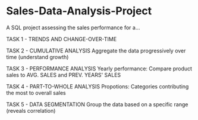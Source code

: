 # Sales-Data-Analysis-Project
A SQL project assessing the sales performance for a...

TASK 1 - TRENDS AND CHANGE-OVER-TIME

TASK 2 - CUMULATIVE ANALYSIS 
	Aggregate the data progressively over time (understand growth)

TASK 3 - PERFORMANCE ANALYSIS
	Yearly performance: Compare product sales to AVG. SALES and PREV. YEARS' SALES

TASK 4 - PART-TO-WHOLE ANALYSIS
	Propotions: Categories contributing the most to overall sales

TASK 5 - DATA SEGMENTATION
	Group the data based on a specific range (reveals correlation)
